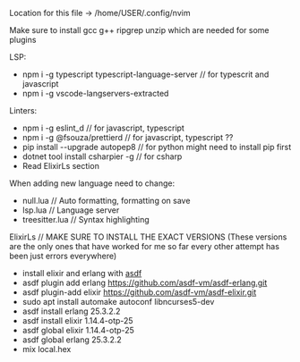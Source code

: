 Location for this file -> /home/USER/.config/nvim

Make sure to install gcc g++ ripgrep unzip which are needed for some plugins

LSP:

- npm i -g typescript typescript-language-server // for typescrit and javascript
- npm i -g vscode-langservers-extracted

Linters:

- npm i -g eslint_d // for javascript, typescript
- npm i -g @fsouza/prettierd // for javascript, typescript ??
- pip install --upgrade autopep8 // for python might need to install pip first
- dotnet tool install csharpier -g // for csharp
- Read ElixirLs section

When adding new language need to change:

- null.lua // Auto formatting, formatting on save
- lsp.lua // Language server
- treesitter.lua // Syntax highlighting

ElixirLs // MAKE SURE TO INSTALL THE EXACT VERSIONS (These versions are the only ones that have worked for me so far every other attempt has been just errors everywhere)

- install elixir and erlang with [asdf](https://asdf-vm.com/guide/getting-started.html)
- asdf plugin add erlang https://github.com/asdf-vm/asdf-erlang.git
- asdf plugin-add elixir https://github.com/asdf-vm/asdf-elixir.git
- sudo apt install automake autoconf libncurses5-dev
- asdf install erlang 25.3.2.2 
- asdf install elixir 1.14.4-otp-25
- asdf global elixir 1.14.4-otp-25
- asdf global erlang 25.3.2.2
- mix local.hex
